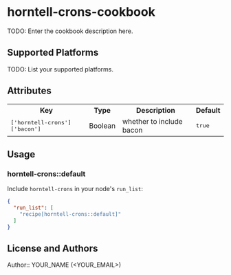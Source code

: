 # horntell-crons-cookbook

TODO: Enter the cookbook description here.

## Supported Platforms

TODO: List your supported platforms.

## Attributes

<table>
  <tr>
    <th>Key</th>
    <th>Type</th>
    <th>Description</th>
    <th>Default</th>
  </tr>
  <tr>
    <td><tt>['horntell-crons']['bacon']</tt></td>
    <td>Boolean</td>
    <td>whether to include bacon</td>
    <td><tt>true</tt></td>
  </tr>
</table>

## Usage

### horntell-crons::default

Include `horntell-crons` in your node's `run_list`:

```json
{
  "run_list": [
    "recipe[horntell-crons::default]"
  ]
}
```

## License and Authors

Author:: YOUR_NAME (<YOUR_EMAIL>)
